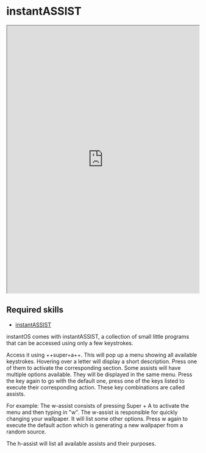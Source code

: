 # instantASSIST

<div align="center">
    <iframe width="100%" height="700px" src="https://www.youtube.com/embed/3zBLEHHdMmQ" frameborder="10" allow="accelerometer; autoplay; encrypted-media; gyroscope; picture-in-picture" allowfullscreen></iframe>
</div>

## Required skills

<ul class="actions">
    <li><a href="https://instantos.io/youtube/shortcuts" class="button special icon fa-youtube">instantASSIST</a></li>
</ul>

instantOS comes with instantASSIST, a collection of small little programs that
can be accessed using only a few keystrokes.

Access it using ++super+a++. This will pop up a menu showing all available
keystrokes.
Hovering over a letter will display a short description.
Press one of them to activate the corresponding section. Some
assists will have multiple options available. They will be displayed in the
same menu. Press the key again to go with the default one, press one of the
keys listed to execute their corresponding action.  These key combinations are
called assists.  

For example: The w-assist consists of pressing Super + A to activate the menu
and then typing in "w".  The w-assist is responsible for quickly changing your
wallpaper. It will list some other options. Press w again to execute the
default action which is generating a new wallpaper from a random source.

The h-assist will list all available assists and their purposes.

